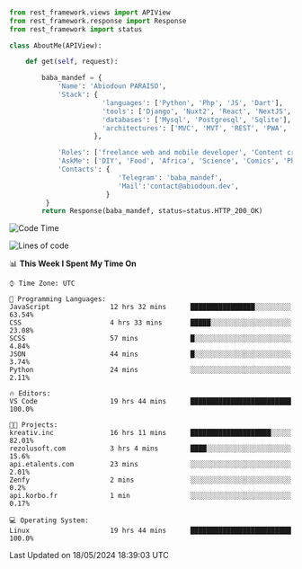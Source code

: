 ###
```python
from rest_framework.views import APIView
from rest_framework.response import Response
from rest_framework import status

class AboutMe(APIView):

    def get(self, request):

        baba_mandef = {
            'Name': 'Abiodoun PARAISO',
            'Stack': {
                       'languages': ['Python', 'Php', 'JS', 'Dart'],
                       'tools': ['Django', 'Nuxt2', 'React', 'NextJS', 'Flutter'],
                       'databases': ['Mysql', 'Postgresql', 'Sqlite'],
                       'architectures': ['MVC', 'MVT', 'REST', 'PWA', 'SPA', 'MicroServices']
                     },

            'Roles': ['freelance web and mobile developer', 'Content creator', 'Teacher', 'Mentor'],
            'AskMe': ['DIY', 'Food', 'Africa', 'Science', 'Comics', 'Photography', 'Tech', 'Programming', 'Mechatronics'],
            'Contacts': {
                           'Telegram': 'baba_mandef',
                           'Mail':'contact@abiodoun.dev',
                        }
         }
        return Response(baba_mandef, status=status.HTTP_200_OK)

```                    

<!--START_SECTION:waka-->
![Code Time](http://img.shields.io/badge/Code%20Time-1%2C066%20hrs%2040%20mins-blue)

![Lines of code](https://img.shields.io/badge/From%20Hello%20World%20I%27ve%20Written-273%20Thousand%20lines%20of%20code-blue)

📊 **This Week I Spent My Time On** 

```text
⌚︎ Time Zone: UTC

💬 Programming Languages: 
JavaScript               12 hrs 32 mins      ████████████████░░░░░░░░░   63.54% 
CSS                      4 hrs 33 mins       █████░░░░░░░░░░░░░░░░░░░░   23.08% 
SCSS                     57 mins             █░░░░░░░░░░░░░░░░░░░░░░░░   4.84% 
JSON                     44 mins             █░░░░░░░░░░░░░░░░░░░░░░░░   3.74% 
Python                   24 mins             ░░░░░░░░░░░░░░░░░░░░░░░░░   2.11%

🔥 Editors: 
VS Code                  19 hrs 44 mins      █████████████████████████   100.0%

🐱‍💻 Projects: 
kreativ.inc              16 hrs 11 mins      ████████████████████░░░░░   82.01% 
rezolusoft.com           3 hrs 4 mins        ████░░░░░░░░░░░░░░░░░░░░░   15.6% 
api.etalents.com         23 mins             ░░░░░░░░░░░░░░░░░░░░░░░░░   2.01% 
Zenfy                    2 mins              ░░░░░░░░░░░░░░░░░░░░░░░░░   0.2% 
api.korbo.fr             1 min               ░░░░░░░░░░░░░░░░░░░░░░░░░   0.17%

💻 Operating System: 
Linux                    19 hrs 44 mins      █████████████████████████   100.0%

```


 Last Updated on 18/05/2024 18:39:03 UTC
<!--END_SECTION:waka-->
